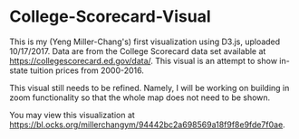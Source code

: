 # College-Scorecard-Visual
This is my (Yeng Miller-Chang's) first visualization using D3.js, uploaded 10/17/2017. Data are from the College Scorecard
data set available at <https://collegescorecard.ed.gov/data/>. This visual is an attempt to show in-state tuition prices 
from 2000-2016. 

This visual still needs to be refined. Namely, I will be working on building in zoom functionality so that the whole map does
not need to be shown. 

You may view this visualization at https://bl.ocks.org/millerchangym/94442bc2a698569a18f9f8e9fde7f0ae.
